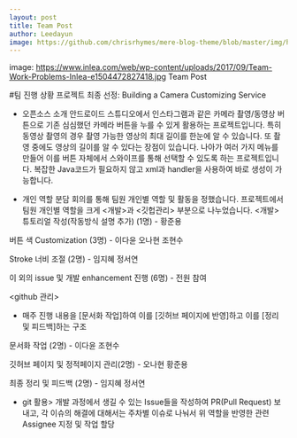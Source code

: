 ```yaml
--- 
layout: post
title: Team Post
author: Leedayun
image: https://github.com/chrisrhymes/mere-blog-theme/blob/master/img/home.jpg?raw=true
---
```


image: https://www.inlea.com/web/wp-content/uploads/2017/09/Team-Work-Problems-Inlea-e1504472827418.jpg
Team Post


#팀 진행 상황
프로젝트 최종 선정: Building a Camera Customizing Service

- 오픈소스 소개
안드로이드 스튜디오에서 인스타그램과 같은 카메라 촬영/동영상 버튼으로 기존 심심했던 카메라 버튼을 누를 수 있게 활용하는 프로젝트입니다.
특히 동영상 촬영의 경우 촬영 가능한 영상의 최대 길이를 한눈에 알 수 있습니다.
또 촬영 중에도 영상의 길이를 알 수 있다는 장점이 있습니다.
나아가 여러 가지 메뉴를 만들어 이를 버튼 자체에서 스와이프를 통해 선택할 수 있도록 하는 프로젝트입니다. 
복잡한 Java코드가 필요하지 않고 xml과 handler을 사용하여 바로 생성이 가능합니다.

- 개인 역할 분담
회의를 통해 팀원 개인별 역할 및 활동을 정했습니다. 프로젝트에서 팀원 개인별 역할을 크게 <개발>과 <깃헙관리> 부분으로 나누었습니다.
<개발>
튜토리얼 작성(작동방식 설명 추가) (1명) - 황준용

버튼 색 Customization (3명) - 이다윤 오나현 조현수

Stroke 너비 조절 (2명) - 임지혜 정서연

이 외의 issue 및 개발 enhancement 진행 (6명) - 전원 참여

<github 관리>
*  매주 진행 내용을 [문서화 작업]하여 이를 [깃허브 페이지에 반영]하고 이를 [정리 및 피드백]하는 구조

문서화 작업 (2명) - 이다윤 조현수

깃허브 페이지 및 정적페이지 관리(2명) - 오나현 황준용

최종 정리 및 피드백 (2명) - 임지혜 정서연
*  git 활용> 개발 과정에서 생길 수 있는 Issue들을 작성하여 PR(Pull Request) 보내고, 각 이슈의 해결에 대해서는 주차별 이슈로 나눠서 위 역할을 반영한 관련 Assignee 지정 및 작업 할당


